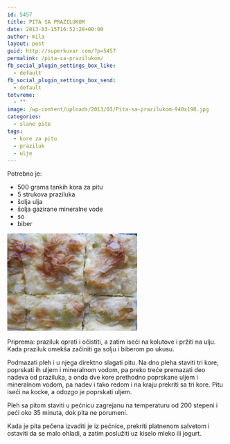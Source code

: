 ```yaml
---
id: 5457
title: PITA SA PRAZILUKOM
date: 2013-03-15T16:52:28+00:00
author: mila
layout: post
guid: http://superkuvar.com/?p=5457
permalink: /pita-sa-prazilukom/
fb_social_plugin_settings_box_like:
  - default
fb_social_plugin_settings_box_send:
  - default
totvreme:
  - ""
image: /wp-content/uploads/2013/03/Pita-sa-prazilukom-940x198.jpg
categories:
  - slane pite
tags:
  - kore za pitu
  - praziluk
  - ulje
---
```

Potrebno je:

  * 500 grama tankih kora za pitu
  * 5 strukova praziluka
  * šolja ulja
  * šolja gazirane mineralne vode
  * so
  * biber

<img class="alignnone size-medium wp-image-5458" src="/wp-content/uploads/2013/03/Pita-sa-prazilukom-300x225.jpg" alt="Pita sa prazilukom" width="300" height="225" /> 

Priprema: praziluk oprati i očistiti, a zatim iseći na kolutove i pržiti na ulju. Kada praziluk omekša začiniti ga solju i biberom po ukusu.

Podmazati pleh i u njega direktno slagati pitu. Na dno pleha staviti tri kore, poprskati ih uljem i mineralnom vodom, pa preko treće premazati deo nadeva od praziluka, a onda dve kore prethodno poprskane uljem i mineralnom vodom, pa nadev i tako redom i na kraju prekriti sa tri kore. Pitu iseći na kocke, a odozgo je poprskati uljem.

Pleh sa pitom staviti u pećnicu zagrejanu na temperaturu od 200 stepeni i peći oko 35 minuta, dok pita ne porumeni.

Kada je pita pečena izvaditi je iz pećnice, prekriti platnenom salvetom i ostaviti da se malo ohladi, a zatim poslužiti uz kiselo mleko ili jogurt.